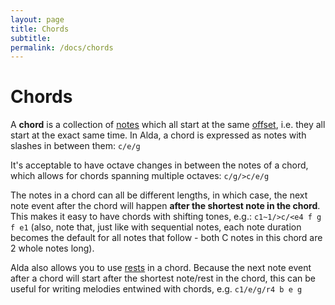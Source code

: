 ```yaml
---
layout: page
title: Chords
subtitle: 
permalink: /docs/chords
---
```


# Chords

A **chord** is a collection of [notes](../docs/notes) which all start at the same [offset](../docs/offset), i.e. they all start at the exact same time. In Alda, a chord is expressed as notes with slashes in between them: `c/e/g`

It's acceptable to have octave changes in between the notes of a chord, which allows for chords spanning multiple octaves: `c/g/>c/e/g`

The notes in a chord can all be different lengths, in which case, the next note event after the chord will happen **after the shortest note in the chord**. This makes it easy to have chords with shifting tones, e.g.: `c1~1/>c/<e4 f g f e1` (also, note that, just like with sequential notes, each note duration becomes the default for all notes that follow - both C notes in this chord are 2 whole notes long).

Alda also allows you to use [rests](../docs/rests) in a chord. Because the next note event after a chord will start after the shortest note/rest in the chord, this can be useful for writing melodies entwined with chords, e.g. `c1/e/g/r4 b e g`
